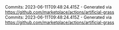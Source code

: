 Commits: 2023-06-11T09:48:24.415Z - Generated via https://github.com/marketplace/actions/artificial-grass
<br>
Commits: 2023-06-11T09:48:24.415Z - Generated via https://github.com/marketplace/actions/artificial-grass
<br>
